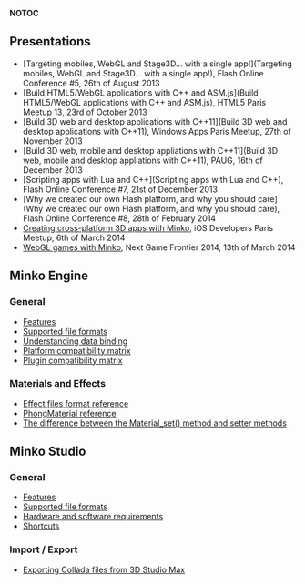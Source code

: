 __NOTOC__

Presentations
-------------

-   [Targeting mobiles, WebGL and Stage3D... with a single app!](Targeting mobiles, WebGL and Stage3D... with a single app!), Flash Online Conference #5, 26th of August 2013
-   [Build HTML5/WebGL applications with C++ and ASM.js](Build HTML5/WebGL applications with C++ and ASM.js), HTML5 Paris Meetup 13, 23rd of October 2013
-   [Build 3D web and desktop applications with C++11](Build 3D web and desktop applications with C++11), Windows Apps Paris Meetup, 27th of November 2013
-   [Build 3D web, mobile and desktop appliations with C++11](Build 3D web, mobile and desktop appliations with C++11), PAUG, 16th of December 2013
-   [Scripting apps with Lua and C++](Scripting apps with Lua and C++), Flash Online Conference #7, 21st of December 2013
-   [Why we created our own Flash platform, and why you should care](Why we created our own Flash platform, and why you should care), Flash Online Conference #8, 28th of February 2014
-   [Creating cross-platform 3D apps with Minko](../Creating_cross-platform_3D_apps_with_Minko.md), iOS Developers Paris Meetup, 6th of March 2014
-   [WebGL games with Minko](../WebGL_games_with_Minko.md), Next Game Frontier 2014, 13th of March 2014

Minko Engine
------------

### General

-   [Features](Features (Community Edition))
-   [Supported file formats](../Supported_file_formats_(Minko_Engine).md)
-   [Understanding data binding](../article/Understanding_data_binding.md)
-   [Platform compatibility matrix](../article/Platform_compatibility_matrix.md)
-   [Plugin compatibility matrix](../article/Plugin_compatibility_matrix.md)

### Materials and Effects

-   [Effect files format reference](../article/Effect_file_format_reference.md)
-   [ PhongMaterial reference](../article/PhongMaterial_reference_.md)
-   [The difference between the Material_set() method and setter methods](../article/The_difference_between_the_Material_set()_method_and_setter_methods.md)

Minko Studio
------------

### General

-   [Features](Features (Studio Edition))
-   [Supported file formats](../article/Supported_file_formats_(Studio_Edition).md)
-   [Hardware and software requirements](../article/Hardware_and_software_requirements.md)
-   [Shortcuts](../article/Shortcuts.md)

### Import / Export

-   [Exporting Collada files from 3D Studio Max](../article/Exporting_Collada_files_from_3D_Studio_Max.md)

